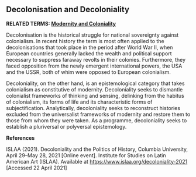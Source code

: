 ## Decolonisation and Decoloniality

**RELATED TERMS: [Modernity and Coloniality](https://github.com/narrative-environments/CourseCompendium/blob/main/Modernity-and-Coloniality.md)**

Decolonisation is the historical struggle for national sovereignty against colonialism. In recent history the term is most often applied to the decolonisations that took place in the period after World War II, when European countries generally lacked the wealth and political support necessary to suppress faraway revolts in their colonies. Furthermore, they faced opposition from the newly emergent international powers, the USA and the USSR, both of whim were opposed to European colonialism. 

Decoloniality, on the other hand, is an epistemological category that takes colonialism as constitutive of modernity. Decoloniality seeks to dismantle colonialist frameworks of thinking and sensing, delinking from the habitus of colonialism, its forms of life and its characteristic forms of subjectification. Analytically, decoloniality seeks to reconstruct histories excluded from the universalist frameworks of modernity and restore them to those from whom they were taken. As a programme, decoloniality seeks to establish a pluriversal or polyversal epistemology.

**References**

ISLAA (2021). Decoloniality and the Politics of History, Columbia University, April 29–May 28, 2021 [Online event]. Institute for Studies on Latin American Art (ISLAA). Available at https://www.islaa.org/decoloniality-2021 [Accessed 22 April 2021]

